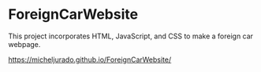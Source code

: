 # ForeignCarWebsite

This project incorporates HTML, JavaScript, and CSS to make a foreign car webpage.

https://micheljurado.github.io/ForeignCarWebsite/
